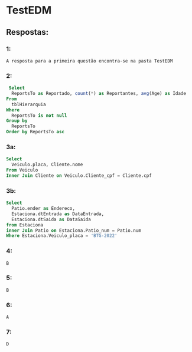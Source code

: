 # TestEDM

## Respostas:

### 1: 
```
A resposta para a primeira questão encontra-se na pasta TestEDM
```
 
### 2:
  ```sql
   Select
    ReportsTo as Reportado, count(*) as Reportantes, avg(Age) as Idade
  From
    tblHierarquia 
  Where
    ReportsTo is not null
  Group by
    ReportsTo
  Order by ReportsTo asc
  ```
  
### 3a: 
  ```sql
Select
    Veiculo.placa, Cliente.nome 
From Veiculo
Inner Join Cliente on Veiculo.Cliente_cpf = Cliente.cpf
  ```
  
### 3b: 
  ```sql
Select
    Patio.ender as Endereco,
    Estaciona.dtEntrada as DataEntrada,
    Estaciona.dtSaida as DataSaida
from Estaciona
inner Join Patio on Estaciona.Patio_num = Patio.num
Where Estaciona.Veiculo_placa = 'BTG-2022'
  ```
  
 ### 4:
 ``` 
 B
 ```
  ### 5:
 ``` 
 B
 ```
  ### 6:
 ``` 
 A
 ```
  ### 7:
 ``` 
 D
 ```
